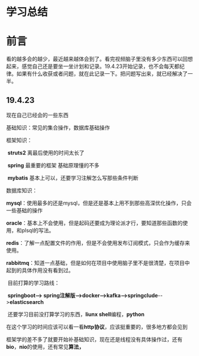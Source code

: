 # 学习总结

# 前言

​	看的越多会的越少，最近越来越体会到了。看完视频脑子里没有多少东西可以回想起来，感觉自己还是要坐一坐计划和记录。19.4.23开始记录，也不会每天都纪律。如果有什么收获或者问题，就在此记录一下。把问题写出来，就已经解决了一半。

## 19.4.23

现在自己已经会的一些东西

基础知识：常见的集合操作，数据库基础操作

框架知识：

​	**struts2** 离最后使用的时间太长了 

​	**spring** 最重要的框架 基础原理懂的不多 

​	**mybatis** 基本上可以，还要学习注解怎么写那些条件判断

数据库知识：

​	**mysql**：使用最多的还是mysql，但是还是基本上用不到那些高深优化操作，只会一些基础的操作

​	**oracle**：基本上不会使用，但是起码还要成为理论派才行，要知道那些函数的使用，和plsql的写法。

​	**redis**：了解一点配置文件的作用，但是不会使用发布订阅模式，只会作为缓存来使用。

​	**rabbitmq**：知道一点基础，但是如何在项目中使用脑子里不是很清楚，在项目中起到的具体作用没有看到过。

​	目前打算的学习路线：

​           **springboot--> spring注解版-->docker-->kafka-->springclude**-->**elasticsearch**

​	还要学习目前没打算学习的东西，**liunx shell**编程，**python**

​	在这个学习的时间应该可以看一看**http协议**，应该挺重要的，很多地方都会见到

​	框架学的差不多了就要开始补基础知识，现在还是线程没有具体操作过，还有**bio**，**nio**的使用，还有常见**算法，**